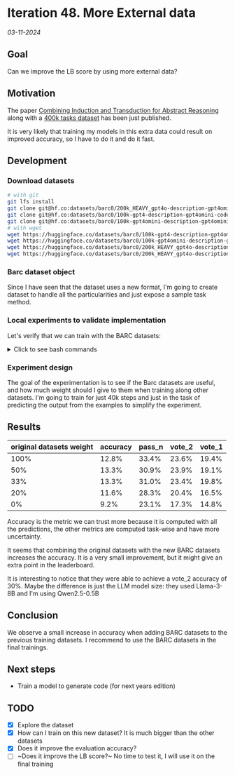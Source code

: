 # Iteration 48. More External data

_03-11-2024_

## Goal

Can we improve the LB score by using more external data?

## Motivation

The paper [Combining Induction and Transduction for Abstract Reasoning](https://www.cs.cornell.edu/~ellisk/documents/arc_induction_vs_transduction.pdf)
along with a [400k tasks dataset](https://huggingface.co/collections/barc0/synthetic-arc-dataset-6725aa6031376d3bacc34f76) has
been just published.

It is very likely that training my models in this extra data could result on improved accuracy, so I have
to do it and do it fast.

## Development

### Download datasets

```bash
# with git
git lfs install
git clone git@hf.co:datasets/barc0/200k_HEAVY_gpt4o-description-gpt4omini-code_generated_problems
git clone git@hf.co:datasets/barc0/100k-gpt4-description-gpt4omini-code_generated_problems
git clone git@hf.co:datasets/barc0/100k-gpt4omini-description-gpt4omini-code_generated_problems
# with wget
wget https://huggingface.co/datasets/barc0/100k-gpt4-description-gpt4omini-code_generated_problems/resolve/main/100k-gpt4-description-gpt4omini-code_generated_problems.jsonl?download=true -O 100k-gpt4-description-gpt4omini-code_generated_problems.jsonl
wget https://huggingface.co/datasets/barc0/100k-gpt4omini-description-gpt4omini-code_generated_problems/resolve/main/100k_gpt4o-mini_generated_problems.jsonl?download=true -O 100k_gpt4o-mini_generated_problems.jsonl
wget https://huggingface.co/datasets/barc0/200k_HEAVY_gpt4o-description-gpt4omini-code_generated_problems/resolve/main/data_100k.jsonl?download=true -O data_100k.jsonl
wget https://huggingface.co/datasets/barc0/200k_HEAVY_gpt4o-description-gpt4omini-code_generated_problems/resolve/main/data_suggestfunction_100k.jsonl?download=true -O data_suggestfunction_100k.jsonl
```

### Barc dataset object

Since I have seen that the dataset uses a new format, I'm going to create dataset to handle all the
particularities and just expose a sample task method.

### Local experiments to validate implementation

Let's verify that we can train with the BARC datasets:

<details>
  <summary>Click to see bash commands</summary>

```bash
# mixed use of datasets
python fine-tuning.py \
--model_path /home/gbarbadillo/data/Qwen2.5-0.5B-Instruct \
--output_dir /mnt/hdd0/Kaggle/arc24/models/20241103_debug_BARC/01_Qwen2.5-0.5B-Instruct \
--train_datasets /mnt/hdd0/Kaggle/arc24/data/arc-agi_training_challenges.json output-from-examples-v1 \
--train_datasets barc-400-10-/mnt/hdd0/Kaggle/arc24/data/barc/100k-gpt4-description-gpt4omini-code_generated_problems/100k-gpt4-description-gpt4omini-code_generated_problems.jsonl output-from-examples-v1 \
--val_dataset /mnt/hdd0/Kaggle/arc24/data/arc-agi_evaluation_challenges.json output-from-examples-v1 \
--grid_encoder "GridShapeEncoder(RowNumberEncoder(MinimalGridEncoder()))" \
--device_map None \
--lora_r 32 \
--max_steps 10 \
--logging_steps 1 \
--eval_steps 200 \
--batch_size 16 \
--learning_rate 1e-4 \
--max_seq_len 4096 \
--no-resume_from_checkpoint \
--random_seed 7 \
--verbose

# just use barc
python fine-tuning.py \
--model_path /home/gbarbadillo/data/Qwen2.5-0.5B-Instruct \
--output_dir /mnt/hdd0/Kaggle/arc24/models/20241103_debug_BARC/02_Qwen2.5-0.5B-Instruct \
--train_datasets barc-400-10-/mnt/hdd0/Kaggle/arc24/data/barc/100k-gpt4-description-gpt4omini-code_generated_problems/100k-gpt4-description-gpt4omini-code_generated_problems.jsonl output-from-examples-v1 \
--val_dataset /mnt/hdd0/Kaggle/arc24/data/arc-agi_evaluation_challenges.json output-from-examples-v1 \
--grid_encoder "GridShapeEncoder(RowNumberEncoder(MinimalGridEncoder()))" \
--device_map None \
--lora_r 32 \
--max_steps 10 \
--logging_steps 1 \
--eval_steps 200 \
--batch_size 16 \
--learning_rate 1e-4 \
--max_seq_len 4096 \
--no-resume_from_checkpoint \
--random_seed 7 \
--verbose


```

</details>

### Experiment design

The goal of the experimentation is to see if the Barc datasets are useful, and how much
weight should I give to them when training along other datasets. I'm going to train
for just 40k steps and just in the task of predicting the output from the examples to
simplify the experiment.

## Results

| original datasets weight | accuracy | pass_n | vote_2 | vote_1 |
|--------------------------|----------|--------|--------|--------|
| 100%                     | 12.8%    | 33.4%  | 23.6%  | 19.4%  |
| 50%                      | 13.3%    | 30.9%  | 23.9%  | 19.1%  |
| 33%                      | 13.3%    | 31.0%  | 23.4%  | 19.8%  |
| 20%                      | 11.6%    | 28.3%  | 20.4%  | 16.5%  |
| 0%                       | 9.2%     | 23.1%  | 17.3%  | 14.8%  |

Accuracy is the metric we can trust more because it is computed with all the predictions, the other
metrics are computed task-wise and have more uncertainty.

It seems that combining the original datasets with the new BARC datasets increases the accuracy. It is
a very small improvement, but it might give an extra point in the leaderboard.

It is interesting to notice that they were able to achieve a vote_2 accuracy of 30%. Maybe the difference
is just the LLM model size: they used Llama-3-8B and I'm using Qwen2.5-0.5B

## Conclusion

We observe a small increase in accuracy when adding BARC datasets to the previous training datasets.
I recommend to use the BARC datasets in the final trainings.

## Next steps

- Train a model to generate code (for next years edition)

## TODO

- [x] Explore the dataset
- [x] How can I train on this new dataset? It is much bigger than the other datasets
- [x] Does it improve the evaluation accuracy?
- [ ] ~Does it improve the LB score?~ No time to test it, I will use it on the final training
